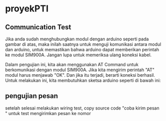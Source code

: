 # proyekPTI



## Communication Test

Jika anda sudah menghubungkan modul dengan arduino seperti pada gambar di atas, maka inilah saatnya untuk menguji komunikasi antara modul dan arduino, untuk memastikan bahwa arduino dapat memberikan perintah ke modul SIM900A. Jangan lupa untuk memeriksa ulang koneksi kabel.

Dalam pengujian ini, kita akan menggunakan AT Command untuk berkomunikasi dengan modul SIM900A. Jika kita mengirim perintah "AT" modul harus menjawab "OK". Dan jika itu terjadi, berarti koneksi berhasil. Untuk melakukan ini, kita membutuhkan sketsa arduino seperti di bawah ini:


## pengujian pesan 
setelah selesai melakukan wiring test, copy source code "coba kirim pesan " untuk test mengirimkan pesan ke nomor  
